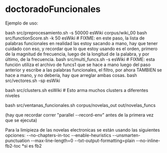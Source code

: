 # doctoradoFuncionales

Ejemplo de uso:

bash src/preprocesamiento.sh -s 50000 esWiki corpus/wiki_00
bash src/functionScore.sh -k 50 esWiki # FIXME: en este paso, la lista de palabras funcionales en realidad las estoy sacando a mano, hay que tener cuidado con eso, y recordar que lo que estoy usando es el orden, primero de la magnitud de frecuencia, luego de la longitud de la palabra, y por último, de la frecuencia.
bash src/multi_funcs.sh -s esWiki	# FIXME: esta función utiliza el archivo de funcs1 que se hace a mano luego del paso anterior y escribe a las palabras funcionales, el filtro, por ahora TAMBIEN se hace a mano, y no debería, hay que arreglar ambas cosas.
bash src/vectores.sh -sp esWiki

bash src/clusters.sh esWiki	# Esto arma muchos clusters a diferentes niveles

bash src/ventanas_funcionales.sh corpus/novelas_out out/novelas_funcs

(hay que recordar correr "parallel --record-env" antes de la primera vez que se ejecuta)

Para la limipieza de las novelas electronicas se están usando las siguientes opciones:
--no-chapters-in-toc
--enable-heuristics
--unsmarten-punctuation
--max-line-length=0
--txt-output-formatting=plain
--no-inline-fb2-toc *si es fb2
